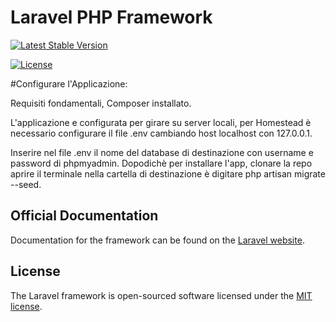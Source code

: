 # Laravel PHP Framework


[![Latest Stable Version](https://poser.pugx.org/laravel/framework/v/stable.svg)](https://packagist.org/packages/laravel/framework)

[![License](https://poser.pugx.org/laravel/framework/license.svg)](https://packagist.org/packages/laravel/framework)


#Configurare l'Applicazione:

Requisiti fondamentali, Composer installato.

L'applicazione e configurata per girare su server locali, per Homestead è necessario configurare il file .env cambiando host localhost con 127.0.0.1. 

Inserire nel file .env il nome del database di destinazione con username e password di phpmyadmin.
Dopodichè per installare l'app, clonare la repo aprire il terminale nella cartella di destinazione è digitare php artisan migrate --seed.

## Official Documentation

Documentation for the framework can be found on the [Laravel website](http://laravel.com/docs).

## License

The Laravel framework is open-sourced software licensed under the [MIT license](http://opensource.org/licenses/MIT).
